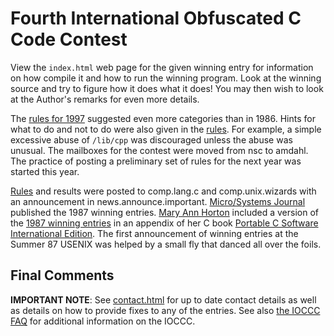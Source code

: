 # Fourth International Obfuscated C Code Contest

View the `index.html` web page for the given winning entry for information on how
compile it and how to run the winning program.  Look at the winning source and
try to figure how it does what it does!  You may then wish to look at the
Author's remarks for even more details.

The [rules for 1997](rules.txt) suggested even more categories than in 1986.
Hints for what to do and not to do were also given in the [rules](rules.txt).
For example, a simple excessive abuse of `/lib/cpp` was discouraged unless the
abuse was unusual.  The mailboxes for the contest were moved from nsc to amdahl.
The practice of posting a preliminary set of rules for the next year was started
this year.

[Rules](rules.txt) and results were posted to comp.lang.c and comp.unix.wizards
with an announcement in news.announce.important.
[Micro/Systems Journal](https://www.vintage-computer.com/publications.php?microsystemsjournal)
published the 1987 winning entries.  [Mary Ann Horton](../authors.html#Mary_Ann_Horton) included
a version of the [1987 winning entries](../years.html#1987) in an appendix of
her C book [Portable C Software International
Edition](https://www.amazon.com/Portable-Software-Mark-R-Horton/dp/0138680507).
The first announcement of winning entries at the Summer 87 USENIX was helped by
a small fly that danced all over the foils.


## Final Comments

**IMPORTANT NOTE**: See [contact.html](../contact.html) for up to date contact details
as well as details on how to provide fixes to any of the entries.
See also [the IOCCC FAQ](../faq.html) for additional information on the IOCCC.


<!--

    Copyright © 1984-2024 by Landon Curt Noll. All Rights Reserved.

    You are free to share and adapt this file under the terms of this license:

	Creative Commons Attribution-ShareAlike 4.0 International (CC BY-SA 4.0)

    For more information, see:

	https://creativecommons.org/licenses/by-sa/4.0/

-->

